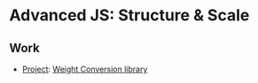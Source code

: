 # Advanced JS: Structure & Scale

## Work

* [Project](https://courses.gomakethings.com/academy/2022-01-advanced/project-weight-conversion-library/): [Weight Conversion library](./wk01-monday.js)